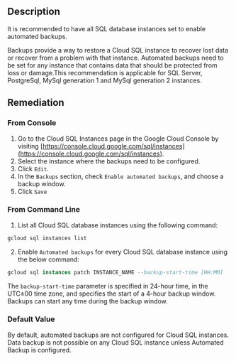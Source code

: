 ## Description

It is recommended to have all SQL database instances set to enable automated backups.

Backups provide a way to restore a Cloud SQL instance to recover lost data or recover from a problem with that instance. Automated backups need to be set for any instance that contains data that should be protected from loss or damage.This recommendation is applicable for SQL Server, PostgreSql, MySql generation 1 and MySql generation 2 instances.

## Remediation

### From Console

1. Go to the Cloud SQL Instances page in the Google Cloud Console by visiting [https://console.cloud.google.com/sql/instances](https://console.cloud.google.com/sql/instances).
2. Select the instance where the backups need to be configured.
3. Click `Edit`.
4. In the `Backups` section, check `Enable automated backups`, and choose a backup window.
5. Click `Save`

### From Command Line

1. List all Cloud SQL database instances using the following command:

```bash
gcloud sql instances list
```

2. Enable `Automated backups` for every Cloud SQL database instance using the below command:

```sql
gcloud sql instances patch INSTANCE_NAME --backup-start-time [HH:MM]
```
The `backup-start-time` parameter is specified in 24-hour time, in the UTC±00 time zone, and specifies the start of a 4-hour backup window. Backups can start any time during the backup window.

### Default Value

By default, automated backups are not configured for Cloud SQL instances. Data backup is not possible on any Cloud SQL instance unless Automated Backup is configured.
